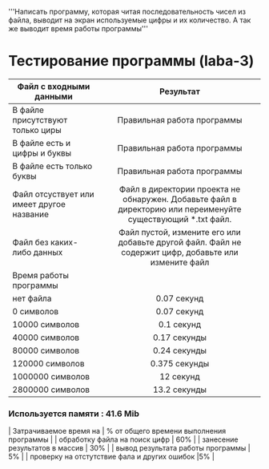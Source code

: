 '''Написать программу, которая читая последовательность чисел из файла,
выводит на экран используемые цифры и их количество.
 А так же выводит время работы программы'''
# Тестирование программы (laba-3)
| Файл с входными данными| Результат | 
| ------------- |:------------------:| 
| В файле присутствуют только циры    | Правильная работа программы   | 
| В файле есть и цифры и буквы    | Правильная работа программы | 
| В файле есть только буквы | Правильная работа программы   | 
| Файл отсуствует или имеет другое название | Файл в директории проекта не обнаружен. Добавьте файл в директорию или переименуйте существующий *.txt файл. |
| Файл без каких-либо данных | Файл пустой, измените его или добавьте другой файл. Файл не содержит цифр, добавьте или измените файл  |
| Время работы программы  |
| нет файла | 0.07 секунд |
| 0 символов  | 0.07 секунд |
| 10000 символов | 0.1 секунд |
|40000 символов | 0.17 секунды |
| 80000 символов  | 0.24 секунды |
| 120000 символов | 0.375 секунды |
| 1000000 символов | 12 секунд |
| 2800000 символов | 13.2 секунды |
### Используется памяти : 41.6 Mib
| Затрачиваемое время на | % от общего времени выполнения программы |
| обработку файла на поиск цифр | 60% |
| занесение результатов в массив | 30% |
| вывод результата работы программы | 5% |
| проверку на отстутствие фала и других ошибок |5% |

